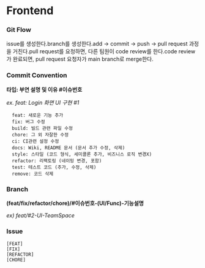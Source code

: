 # Frontend

### **Git Flow**

issue를 생성한다.branch를 생성한다.add → commit → push → pull request 과정을 거친다.pull request를 요청하면, 다른 팀원이 code review를 한다.code review가 완료되면, pull request 요청자가 main branch로 merge한다.
> 

### **Commit Convention**

**타입: 부연 설명 및 이유 #이슈번호**

*ex. feat: Login 화면 UI 구현 #1*

```
  feat: 새로운 기능 추가
  fix: 버그 수정
  build: 빌드 관련 파일 수정
  chore: 그 외 자잘한 수정
  ci: CI관련 설정 수정
  docs: Wiki, README 문서 (문서 추가 수정, 삭제)
  style: 스타일 (코드 형식, 세미콜론 추가, 비즈니스 로직 변경X)
  refactor: 리팩토링 (네이밍 변경, 포함)
  test: 테스트 코드 (추가, 수정, 삭제)
  remove: 코드 삭제
```

### **Branch**

**(feat/fix/refactor/chore)/#이슈번호-(UI/Func)-기능설명**

*ex) feat/#2-UI-TeamSpace*

### **Issue**

```
[FEAT]
[FIX]
[REFACTOR]
[CHORE]

```